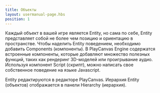 ```yaml
---
title: Объекты
layout: usermanual-page.hbs
position: 1
---
```


Каждый объект в вашей игре является Entity, но сама по себе, Entity представляет собой не более чем позицию и ориентацию в пространстве. Чтобы наделить Entity поведением, необходимо добавить Components (компоненты). В PlayCanvas Engine содержатся встроенные компоненты, которые добавляют множество полезных функций, таких как рендеринг 3D-моделей или проигрывание аудио. Используя компонент Script (скрипт), можно написать свое собственное поведение на языке Javascript.

Entity редактируются в редакторе PlayCanvas. Иерархия Entity (объектов) отображается в панели Hierarchy (иерархия).
